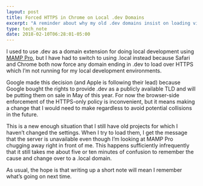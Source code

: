 ```yaml
---
layout: post
title: Forced HTTPS in Chrome on Local .dev Domains
excerpt: "A reminder about why my old .dev domains insist on loading via HTTPS"
type: tech_note
date: 2018-02-10T06:28:01-05:00
---
```


I used to use .dev as a domain extension for doing local development using [MAMP Pro](http://mamp.info), but 
I have had to switch to using .local instead because Safari and Chrome both now force any 
domain ending in .dev to load over HTTPS which I’m not running for my local development 
environments.

Google made this decision (and Apple is following their lead) because Google bought the 
rights to provide .dev as a publicly available TLD and will be putting them on sale in 
May of this year. For now the browser-side enforcement of the HTTPS-only policy is 
inconvenient, but it means making a change that I would need to make regardless to avoid 
potential collisions in the future.

This is a new enough situation that I still have old projects for which I haven’t changed the 
settings. When I try to load them, I get the message that the server is unavailable even though 
I’m looking at MAMP Pro chugging away right in front of me. This happens sufficiently infrequently 
that it still takes me about five or ten minutes of confusion to remember the cause and 
change over to a .local domain.

As usual, the hope is that writing up a short note will mean I remember what’s going on 
next time.